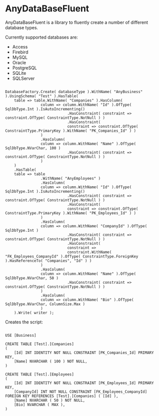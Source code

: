 # AnyDataBaseFluent

AnyDataBaseFluent is a library to fluently create a number of different database types.

Currently supported databases are:

- Access
- Firebird
- MySQL
- Oracle
- PostgreSQL
- SQLite
- SQLServer

<pre><code>
DatabaseFactory.Create( databaseType ).WithName( "AnyBusiness" ).UsingSchema( "Test" ).HasTable(
	table => table.WithName( "Companies" ).HasColumn(
	         	column => column.WithName( "Id" ).OfType( SqlDbType.Int ).IsAutoIncrementing()
	         	          	.HasConstraint( constraint => constraint.OfType( ConstraintType.NotNull ) )
	         	          	.HasConstraint(
	         	          	constraint => constraint.OfType( ConstraintType.PrimaryKey ).WithName( "PK_Companies_Id" ) )
	         	)
	         	.HasColumn(
	         	column => column.WithName( "Name" ).OfType( SqlDbType.NVarChar, 100 )
	         	          	.HasConstraint( constraint => constraint.OfType( ConstraintType.NotNull ) )
	         	)
	)
	.HasTable(
	table => table
	         	.WithName( "AnyEmployees" )
	         	.HasColumn(
	         	column => column.WithName( "Id" ).OfType( SqlDbType.Int ).IsAutoIncrementing()
	         	          	.HasConstraint( constraint => constraint.OfType( ConstraintType.NotNull ) )
	         	          	.HasConstraint(
	         	          	constraint => constraint.OfType( ConstraintType.PrimaryKey ).WithName( "PK_Employees_Id" ) )
	         	)
	         	.HasColumn(
	         	column => column.WithName( "CompanyId" ).OfType( SqlDbType.Int )
	         	          	.HasConstraint( constraint => constraint.OfType( ConstraintType.NotNull ) )
	         	          	.HasConstraint(
	         	          	constraint =>
	         	          	constraint.WithName( "FK_Employees_CompanyId" ).OfType( ConstraintType.ForeignKey ).HasReferenceTo( "Companies", "Id" ) )
	         	)
	         	.HasColumn(
	         	column => column.WithName( "Name" ).OfType( SqlDbType.NVarChar, 50 )
	         	          	.HasConstraint( constraint => constraint.OfType( ConstraintType.NotNull ) )
	         	)
	         	.HasColumn(
	         	column => column.WithName( "Bio" ).OfType( SqlDbType.NVarChar, ColumnSize.Max )
	         	)
	).Write( writer );
</code></pre>

Creates the script:

<pre><code>
USE [Business]

CREATE TABLE [Test].[Companies]
(
	[Id] INT IDENTITY NOT NULL CONSTRAINT [PK_Companies_Id] PRIMARY KEY,
	[Name] NVARCHAR ( 100 ) NOT NULL,
)

CREATE TABLE [Test].[Employees]
(
	[Id] INT IDENTITY NOT NULL CONSTRAINT [PK_Employees_Id] PRIMARY KEY,
	[CompanyId] INT NOT NULL CONSTRAINT [FK_Employees_CompanyId] FOREIGN KEY REFERENCES [Test].[Companies] ( [Id] ),
	[Name] NVARCHAR ( 50 ) NOT NULL,
	[Bio] NVARCHAR ( MAX ),
)
</code></pre>
